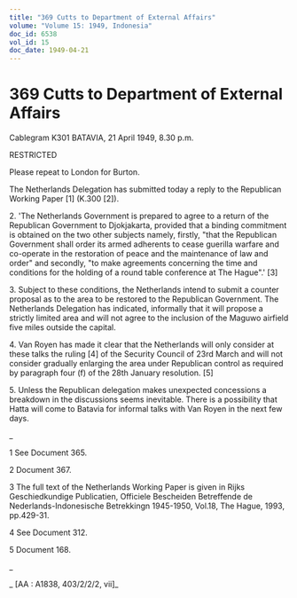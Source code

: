 ```yaml
---
title: "369 Cutts to Department of External Affairs"
volume: "Volume 15: 1949, Indonesia"
doc_id: 6538
vol_id: 15
doc_date: 1949-04-21
---
```


# 369 Cutts to Department of External Affairs

Cablegram K301 BATAVIA, 21 April 1949, 8.30 p.m.

RESTRICTED

Please repeat to London for Burton.

The Netherlands Delegation has submitted today a reply to the Republican Working Paper [1] (K.300 [2]).

2\. 'The Netherlands Government is prepared to agree to a return of the Republican Government to Djokjakarta, provided that a binding commitment is obtained on the two other subjects namely, firstly, "that the Republican Government shall order its armed adherents to cease guerilla warfare and co-operate in the restoration of peace and the maintenance of law and order" and secondly, "to make agreements concerning the time and conditions for the holding of a round table conference at The Hague".' [3]

3\. Subject to these conditions, the Netherlands intend to submit a counter proposal as to the area to be restored to the Republican Government. The Netherlands Delegation has indicated, informally that it will propose a strictly limited area and will not agree to the inclusion of the Maguwo airfield five miles outside the capital.

4\. Van Royen has made it clear that the Netherlands will only consider at these talks the ruling [4] of the Security Council of 23rd March and will not consider gradually enlarging the area under Republican control as required by paragraph four (f) of the 28th January resolution. [5]

5\. Unless the Republican delegation makes unexpected concessions a breakdown in the discussions seems inevitable. There is a possibility that Hatta will come to Batavia for informal talks with Van Royen in the next few days.

_

1 See Document 365.

2 Document 367.

3 The full text of the Netherlands Working Paper is given in Rijks Geschiedkundige Publicatien, Officiele Bescheiden Betreffende de Nederlands-Indonesische Betrekkingn 1945-1950, Vol.18, The Hague, 1993, pp.429-31.

4 See Document 312.

5 Document 168.

_

_ [AA : A1838, 403/2/2/2, vii]_
